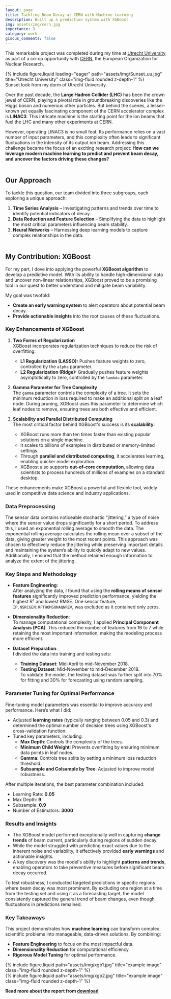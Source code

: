 ```yaml
---
layout: page
title: Tackling Beam Decay at CERN with Machine Learning
description: Built up a prediction system with XGBoost
img: assets/img/cern.jpg
importance: 3
category: work
giscus_comments: false
---
```


This remarkable project was completed during my time at [Utrecht University](https://en.wikipedia.org/wiki/Utrecht_University) as part of a co-op opportunity with [CERN](https://home.cern/), the European Organization for Nuclear Research.

<div class="row">
    <div class="col-sm mt-3 mt-md-0">
        {% include figure.liquid loading="eager" path="assets/img/Sunset_uu.jpg" title="Utrecht University" class="img-fluid rounded z-depth-1" %}
    </div>
</div>
<div class="caption">
    Sunset look from my dorm of Utrecht University. 
</div>

Over the past decade, the **Large Hadron Collider (LHC)** has been the crown jewel of CERN, playing a pivotal role in groundbreaking discoveries like the Higgs boson and numerous other particles. But behind the scenes, a lesser-known yet equally fascinating component of the CERN accelerator complex is **LINAC3**. This intricate machine is the starting point for the ion beams that fuel the LHC and many other experiments at CERN.

However, operating LINAC3 is no small feat. Its performance relies on a vast number of input parameters, and this complexity often leads to significant fluctuations in the intensity of its output ion beam. Addressing this challenge became the focus of an exciting research project: **How can we leverage modern machine learning to predict and prevent beam decay, and uncover the factors driving these changes?**<br><br>

## Our Approach

To tackle this question, our team divided into three subgroups, each exploring a unique approach:

1. **Time Series Analysis** – Investigating patterns and trends over time to identify potential indicators of decay.
2. **Data Reduction and Feature Selection** – Simplifying the data to highlight the most critical parameters influencing beam stability.
3. **Neural Networks** – Harnessing deep learning models to capture complex relationships in the data.<br><br>

## My Contribution: XGBoost

For my part, I dove into applying the powerful **XGBoost algorithm** to develop a predictive model. With its ability to handle high-dimensional data and uncover non-linear relationships, XGBoost proved to be a promising tool in our quest to better understand and mitigate beam variability.

My goal was twofold:

- **Create an early warning system** to alert operators about potential beam decay.
- **Provide actionable insights** into the root causes of these fluctuations.

### Key Enhancements of XGBoost

1. **Two Forms of Regularization**  
   XGBoost incorporates regularization techniques to reduce the risk of overfitting:

   - **L1 Regularization (LASSO):** Pushes feature weights to zero, controlled by the `alpha` parameter.
   - **L2 Regularization (Ridge):** Gradually pushes feature weights asymptotically to zero, controlled by the `lambda` parameter.

2. **Gamma Parameter for Tree Complexity**  
   The `gamma` parameter controls the complexity of a tree. It sets the minimum reduction in loss required to make an additional split on a leaf node. During pruning, XGBoost uses this parameter to determine which leaf nodes to remove, ensuring trees are both effective and efficient.

3. **Scalability and Parallel Distributed Computing**  
   The most critical factor behind XGBoost's success is its **scalability**:
   - XGBoost runs more than ten times faster than existing popular solutions on a single machine.
   - It scales to billions of examples in distributed or memory-limited settings.
   - Through **parallel and distributed computing**, it accelerates learning, enabling quicker model exploration.
   - XGBoost also supports **out-of-core computation**, allowing data scientists to process hundreds of millions of examples on a standard desktop.

These enhancements make XGBoost a powerful and flexible tool, widely used in competitive data science and industry applications.

### Data Preprocessing

The sensor data contains noticeable stochastic “jittering,” a type of noise where the sensor value drops significantly for a short period. To address this, I used an exponential rolling average to smooth the data. The exponential rolling average calculates the rolling mean over a subset of the data, giving greater weight to the most recent points. This approach was chosen to effectively reduce the jittering while preserving important details and maintaining the system’s ability to quickly adapt to new values. Additionally, I ensured that the method retained enough information to analyze the extent of the jittering.

### Key Steps and Methodology

- **Feature Engineering**:  
  After analyzing the data, I found that using the **rolling means of sensor features** significantly improved prediction performance, yielding the highest R² and lowest RMSE. One sensor feature, `IP.NSRCGEN:RFTHOMSONAQNREV`, was excluded as it contained only zeros.

- **Dimensionality Reduction**:  
  To manage computational complexity, I applied **Principal Component Analysis (PCA)**. This reduced the number of features from 16 to 7 while retaining the most important information, making the modeling process more efficient.

- **Dataset Preparation**:  
  I divided the data into training and testing sets:
  - **Training Dataset**: Mid-April to mid-November 2018.
  - **Testing Dataset**: Mid-November to mid-December 2018.  
    To validate the model, the testing dataset was further split into 70% for fitting and 30% for forecasting using random sampling.

### Parameter Tuning for Optimal Performance

Fine-tuning model parameters was essential to improve accuracy and performance. Here’s what I did:

- Adjusted **learning rates** (typically ranging between 0.05 and 0.3) and determined the optimal number of decision trees using XGBoost's cross-validation function.
- Tuned key parameters, including:
  - **Max Depth**: Controls the complexity of the trees.
  - **Minimum Child Weight**: Prevents overfitting by ensuring minimum data points in leaf nodes.
  - **Gamma**: Controls tree splits by setting a minimum loss reduction threshold.
  - **Subsample and Colsample by Tree**: Adjusted to improve model robustness.

After multiple iterations, the best parameter combination included:

- Learning Rate: **0.05**
- Max Depth: **9**
- Subsample: **0.9**
- Number of Estimators: **3000**

### Results and Insights

- The XGBoost model performed exceptionally well in capturing **change trends** of beam current, particularly during regions of sudden decay.
- While the model struggled with predicting exact values due to the inherent noise and variability, it effectively provided **early warnings** and actionable insights.
- A key discovery was the model's ability to highlight **patterns and trends**, enabling operators to take preventive measures before significant beam decay occurred.

To test robustness, I conducted targeted predictions in specific regions where beam decay was most prominent. By excluding one region at a time from the testing set and using it as a forecasting target, the model consistently captured the general trend of beam changes, even though fluctuations in predictions remained.

### Key Takeaways

This project demonstrates how **machine learning** can transform complex scientific problems into manageable, data-driven solutions. By combining:

- **Feature Engineering** to focus on the most impactful data.
- **Dimensionality Reduction** for computational efficiency.
- **Rigorous Model Tuning** for optimal performance.

<div class="row justify-content-center">
  <!-- First Image -->
  <div class="col-sm-6 mt-3 mt-md-0">
    {% include figure.liquid path="assets/img/xgb1.jpg" title="example image" class="img-fluid rounded z-depth-1" %}
  </div>

  <!-- Second Image -->
  <div class="col-sm-6 mt-3 mt-md-0">
    {% include figure.liquid path="assets/img/xgb2.jpg" title="example image" class="img-fluid rounded z-depth-1" %}
  </div>
</div>

**Read more about the report from [download](</assets/pdf/cern_pdf.pdf>)**